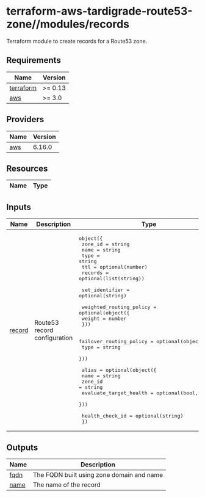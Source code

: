 # terraform-aws-tardigrade-route53-zone//modules/records

Terraform module to create records for a Route53 zone.

<!-- BEGIN TFDOCS -->
## Requirements

| Name | Version |
|------|---------|
| <a name="requirement_terraform"></a> [terraform](#requirement\_terraform) | >= 0.13 |
| <a name="requirement_aws"></a> [aws](#requirement\_aws) | >= 3.0 |

## Providers

| Name | Version |
|------|---------|
| <a name="provider_aws"></a> [aws](#provider\_aws) | 6.16.0 |

## Resources

| Name | Type |
|------|------|

## Inputs

| Name | Description | Type | Default | Required |
|------|-------------|------|---------|:--------:|
| <a name="input_record"></a> [record](#input\_record) | Route53 record configuration | <pre>object({<br/>    zone_id = string<br/>    name    = string<br/>    type    = string<br/>    ttl     = optional(number)<br/>    records = optional(list(string))<br/><br/>    set_identifier = optional(string)<br/><br/>    weighted_routing_policy = optional(object({<br/>      weight = number<br/>    }))<br/><br/>    failover_routing_policy = optional(object({<br/>      type = string<br/>    }))<br/><br/>    alias = optional(object({<br/>      name                   = string<br/>      zone_id                = string<br/>      evaluate_target_health = optional(bool, false)<br/>    }))<br/><br/>    health_check_id = optional(string)<br/>  })</pre> | n/a | yes |

## Outputs

| Name | Description |
|------|-------------|
| <a name="output_fqdn"></a> [fqdn](#output\_fqdn) | The FQDN built using zone domain and name |
| <a name="output_name"></a> [name](#output\_name) | The name of the record |

<!-- END TFDOCS -->
